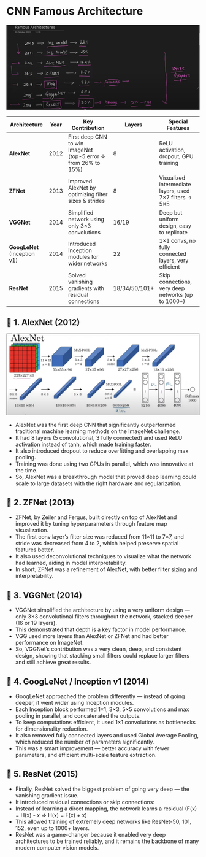 # CNN Famous Architecture

![alt text](<CNN Famous Architecture.png>)

| Architecture | Year | Key Contribution | Layers | Special Features |
|--------------|------|------------------|--------|------------------|
| **AlexNet**  | 2012 | First deep CNN to win ImageNet (top-5 error ↓ from 26% to 15%) | 8 | ReLU activation, dropout, GPU training |
| **ZFNet**    | 2013 | Improved AlexNet by optimizing filter sizes & strides | 8 | Visualized intermediate layers, used 7×7 filters → 5×5 |
| **VGGNet**   | 2014 | Simplified network using only 3×3 convolutions | 16/19 | Deep but uniform design, easy to replicate |
| **GoogLeNet** (Inception v1) | 2014 | Introduced Inception modules for wider networks | 22 | 1×1 convs, no fully connected layers, very efficient |
| **ResNet**   | 2015 | Solved vanishing gradients with residual connections | 18/34/50/101+ | Skip connections, very deep networks (up to 1000+) |

## 🔹 1. AlexNet (2012)
![alt text](AlexNet.png)
- AlexNet was the first deep CNN that significantly outperformed traditional machine learning methods on the ImageNet challenge.
- It had 8 layers (5 convolutional, 3 fully connected) and used ReLU activation instead of tanh, which made training faster.
- It also introduced dropout to reduce overfitting and overlapping max pooling.
- Training was done using two GPUs in parallel, which was innovative at the time.
- So, AlexNet was a breakthrough model that proved deep learning could scale to large datasets with the right hardware and regularization.

## 🔹 2. ZFNet (2013)
- ZFNet, by Zeiler and Fergus, built directly on top of AlexNet and improved it by tuning hyperparameters through feature map visualization.
- The first conv layer’s filter size was reduced from 11×11 to 7×7, and stride was decreased from 4 to 2, which helped preserve spatial features better.
- It also used deconvolutional techniques to visualize what the network had learned, aiding in model interpretability.
- In short, ZFNet was a refinement of AlexNet, with better filter sizing and interpretability.

## 🔹 3. VGGNet (2014)
- VGGNet simplified the architecture by using a very uniform design — only 3×3 convolutional filters throughout the network, stacked deeper (16 or 19 layers).
- This demonstrated that depth is a key factor in model performance.
- VGG used more layers than AlexNet or ZFNet and had better performance on ImageNet.
- So, VGGNet’s contribution was a very clean, deep, and consistent design, showing that stacking small filters could replace larger filters and still achieve great results.

## 🔹 4. GoogLeNet / Inception v1 (2014)
- GoogLeNet approached the problem differently — instead of going deeper, it went wider using Inception modules.
- Each Inception block performed 1×1, 3×3, 5×5 convolutions and max pooling in parallel, and concatenated the outputs.
- To keep computations efficient, it used 1×1 convolutions as bottlenecks for dimensionality reduction.
- It also removed fully connected layers and used Global Average Pooling, which reduced the number of parameters significantly.
- This was a smart improvement — better accuracy with fewer parameters, and efficient multi-scale feature extraction.

## 🔹 5. ResNet (2015)
- Finally, ResNet solved the biggest problem of going very deep — the vanishing gradient issue.
- It introduced residual connections or skip connections:
- Instead of learning a direct mapping, the network learns a residual (F(x) = H(x) - x ⇒ H(x) = F(x) + x)
- This allowed training of extremely deep networks like ResNet-50, 101, 152, even up to 1000+ layers.
- ResNet was a game-changer because it enabled very deep architectures to be trained reliably, and it remains the backbone of many modern computer vision models.